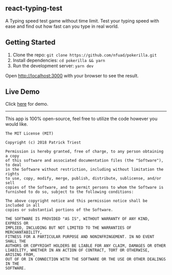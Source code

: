 ## react-typing-test 
A Typing speed test game without time limit. Test your typing speed with ease and find out how fast can you type in real world.

## Getting Started

1. Clone the repo: `git clone https://github.com/nfuad/pokerilla.git`
2. Install dependencies: `cd pokerilla && yarn`
3. Run the development server: `yarn dev`

Open [http://localhost:3000](http://localhost:3000) with your browser to see the result.

## Live Demo
Click [here](https://react-typing-test.vercel.app) for demo.

_____________________________________________________________________

This app is 100% open-source, feel free to utilize the code however you would like.

```
The MIT License (MIT)

Copyright (c) 2018 Patrick Triest

Permission is hereby granted, free of charge, to any person obtaining a copy
of this software and associated documentation files (the "Software"), to deal
in the Software without restriction, including without limitation the rights
to use, copy, modify, merge, publish, distribute, sublicense, and/or sell
copies of the Software, and to permit persons to whom the Software is
furnished to do so, subject to the following conditions:

The above copyright notice and this permission notice shall be included in all
copies or substantial portions of the Software.

THE SOFTWARE IS PROVIDED "AS IS", WITHOUT WARRANTY OF ANY KIND, EXPRESS OR
IMPLIED, INCLUDING BUT NOT LIMITED TO THE WARRANTIES OF MERCHANTABILITY,
FITNESS FOR A PARTICULAR PURPOSE AND NONINFRINGEMENT. IN NO EVENT SHALL THE
AUTHORS OR COPYRIGHT HOLDERS BE LIABLE FOR ANY CLAIM, DAMAGES OR OTHER
LIABILITY, WHETHER IN AN ACTION OF CONTRACT, TORT OR OTHERWISE, ARISING FROM,
OUT OF OR IN CONNECTION WITH THE SOFTWARE OR THE USE OR OTHER DEALINGS IN THE
SOFTWARE.
```

